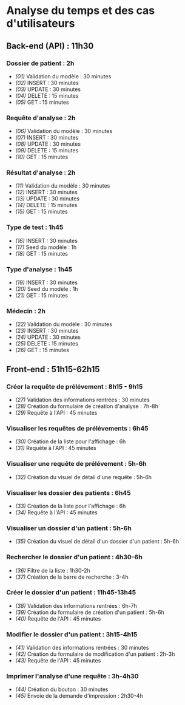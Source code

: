 # Analyse du temps et des cas d'utilisateurs

## Back-end (API) : 11h30

### Dossier de patient : 2h

* *(01)* Validation du modèle : 30 minutes
* *(02)* INSERT : 30 minutes
* *(03)* UPDATE : 30 minutes
* *(04)* DELETE : 15 minutes
* *(05)* GET : 15 minutes

### Requête d'analyse : 2h

* *(06)* Validation du modèle : 30 minutes
* *(07)* INSERT : 30 minutes
* *(08)* UPDATE : 30 minutes
* *(09)* DELETE : 15 minutes
* *(10)* GET : 15 minutes

### Résultat d'analyse : 2h

* *(11)* Validation du modèle : 30 minutes
* *(12)* INSERT : 30 minutes
* *(13)* UPDATE : 30 minutes
* *(14)* DELETE : 15 minutes
* *(15)* GET : 15 minutes

### Type de test : 1h45

* *(16)* INSERT : 30 minutes
* *(17)* Seed du modèle : 1h
* *(18)* GET : 15 minutes

### Type d'analyse : 1h45

* *(19)* INSERT : 30 minutes
* *(20)* Seed du modèle : 1h
* *(21)* GET : 15 minutes

### Médecin : 2h

* *(22)* Validation du modèle : 30 minutes
* *(23)* INSERT : 30 minutes
* *(24)* UPDATE : 30 minutes
* *(25)* DELETE : 15 minutes
* *(26)* GET : 15 minutes

## Front-end : 51h15-62h15

### Créer la requête de prélévement : 8h15 - 9h15

* *(27)* Validation des informations rentrées : 30 minutes
* *(28)* Création du formulaire de création d'analyse : 7h-8h
* *(29)* Requête à l'API : 45 minutes

### Visualiser les requêtes de prélévements : 6h45

* *(30)* Création de la liste pour l'affichage : 6h
* *(31)* Requête à l'API : 45 minutes

### Visualiser une requête de prélévement : 5h-6h

* *(32)* Création du visuel de détail d'une requête : 5h-6h

### Visualiser les dossier des patients : 6h45

* *(33)* Création de la liste pour l'affichage : 6h
* *(34)* Requête à l'API : 45 minutes

### Visualiser un dossier d'un patient : 5h-6h

* *(35)* Création du visuel de détail d'un dossier d'un patient : 5h-6h

### Rechercher le dossier d'un patient : 4h30-6h

* *(36)* Filtre de la liste : 1h30-2h
* *(37)* Création de la barre de recherche : 3-4h

### Créer le dossier d'un patient : 11h45-13h45

* *(38)* Validation des informations rentrées : 6h-7h
* *(39)* Création du formulaire de création d'un patient : 5h-6h
* *(40)* Requête de l'API : 45 minutes

### Modifier le dossier d'un patient : 3h15-4h15

* *(41)* Validation des informations rentrées : 30 minutes
* *(42)* Création du formulaire de modification d'un patient : 2h-3h
* *(43)* Requête de l'API : 45 minutes

### Imprimer l'analyse d'une requête : 3h-4h30

* *(44)* Création du bouton : 30 minutes
* *(45)* Envoie de la demande d'impression : 2h30-4h
